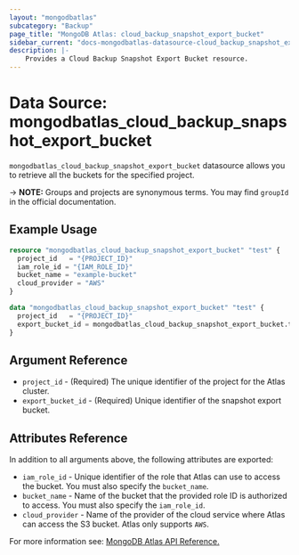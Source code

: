 ```yaml
---
layout: "mongodbatlas"
subcategory: "Backup"
page_title: "MongoDB Atlas: cloud_backup_snapshot_export_bucket"
sidebar_current: "docs-mongodbatlas-datasource-cloud_backup_snapshot_export_bucket"
description: |-
    Provides a Cloud Backup Snapshot Export Bucket resource.
---
```


# Data Source: mongodbatlas_cloud_backup_snapshot_export_bucket
`mongodbatlas_cloud_backup_snapshot_export_bucket` datasource allows you to retrieve all the buckets for the specified project.


-> **NOTE:** Groups and projects are synonymous terms. You may find `groupId` in the official documentation.

## Example Usage

```terraform
resource "mongodbatlas_cloud_backup_snapshot_export_bucket" "test" {
  project_id   = "{PROJECT_ID}"
  iam_role_id = "{IAM_ROLE_ID}"
  bucket_name = "example-bucket"
  cloud_provider = "AWS"
}

data "mongodbatlas_cloud_backup_snapshot_export_bucket" "test" {
  project_id   = "{PROJECT_ID}"
  export_bucket_id = mongodbatlas_cloud_backup_snapshot_export_bucket.test.export_bucket_id
}
```

## Argument Reference

* `project_id` - (Required) The unique identifier of the project for the Atlas cluster.
* `export_bucket_id` - (Required) Unique identifier of the snapshot export bucket.

## Attributes Reference

In addition to all arguments above, the following attributes are exported:

* `iam_role_id` - Unique identifier of the role that Atlas can use to access the bucket. You must also specify the `bucket_name`.
* `bucket_name` - Name of the bucket that the provided role ID is authorized to access. You must also specify the `iam_role_id`.
* `cloud_provider` - Name of the provider of the cloud service where Atlas can access the S3 bucket. Atlas only supports `AWS`.



For more information see: [MongoDB Atlas API Reference.](https://docs.atlas.mongodb.com/reference/api/cloud-backup/export/create-one-export-bucket/)
